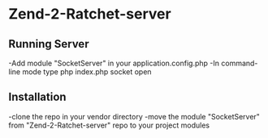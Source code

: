 Zend-2-Ratchet-server
=======================


Running Server 
---------------------------

-Add module "SocketServer" in your application.config.php
-In command-line mode  type php  index.php socket open




Installation 
---------------------------
-clone the repo in your vendor directory
-move the module "SocketServer" from "Zend-2-Ratchet-server" repo to your project modules
